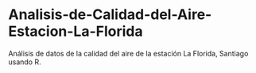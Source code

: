 # Analisis-de-Calidad-del-Aire-Estacion-La-Florida
 Análisis de datos de la calidad del aire de la estación La Florida, Santiago usando R.
